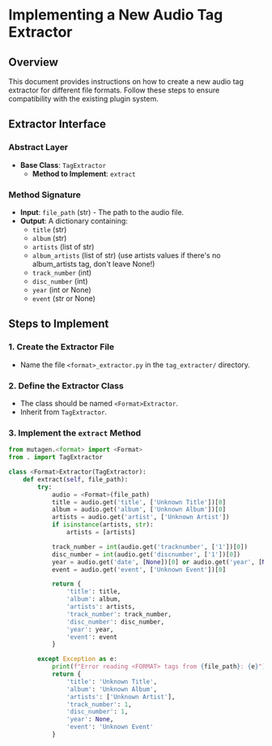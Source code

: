 # Implementing a New Audio Tag Extractor

## Overview

This document provides instructions on how to create a new audio tag extractor for different file formats. Follow these steps to ensure compatibility with the existing plugin system.

## Extractor Interface

### Abstract Layer

- **Base Class**: `TagExtractor`
  - **Method to Implement**: `extract`

### Method Signature

- **Input**: `file_path` (str) - The path to the audio file.
- **Output**: A dictionary containing:
  - `title` (str)
  - `album` (str)
  - `artists` (list of str)
  - `album_artists` (list of str) (use artists values if there's no album_artists tag, don't leave None!)
  - `track_number` (int)
  - `disc_number` (int)
  - `year` (int or None)
  - `event` (str or None)

## Steps to Implement

### 1. Create the Extractor File

- Name the file `<format>_extractor.py` in the `tag_extracter/` directory.

### 2. Define the Extractor Class

- The class should be named `<Format>Extractor`.
- Inherit from `TagExtractor`.

### 3. Implement the `extract` Method

```python
from mutagen.<format> import <Format>
from . import TagExtractor

class <Format>Extractor(TagExtractor):
    def extract(self, file_path):
        try:
            audio = <Format>(file_path)
            title = audio.get('title', ['Unknown Title'])[0]
            album = audio.get('album', ['Unknown Album'])[0]
            artists = audio.get('artist', ['Unknown Artist'])
            if isinstance(artists, str):
                artists = [artists]

            track_number = int(audio.get('tracknumber', ['1'])[0])
            disc_number = int(audio.get('discnumber', ['1'])[0])
            year = audio.get('date', [None])[0] or audio.get('year', [None])[0]
            event = audio.get('event', ['Unknown Event'])[0]

            return {
                'title': title,
                'album': album,
                'artists': artists,
                'track_number': track_number,
                'disc_number': disc_number,
                'year': year,
                'event': event
            }

        except Exception as e:
            print(f"Error reading <FORMAT> tags from {file_path}: {e}")
            return {
                'title': 'Unknown Title',
                'album': 'Unknown Album',
                'artists': ['Unknown Artist'],
                'track_number': 1,
                'disc_number': 1,
                'year': None,
                'event': 'Unknown Event'
            }
```
